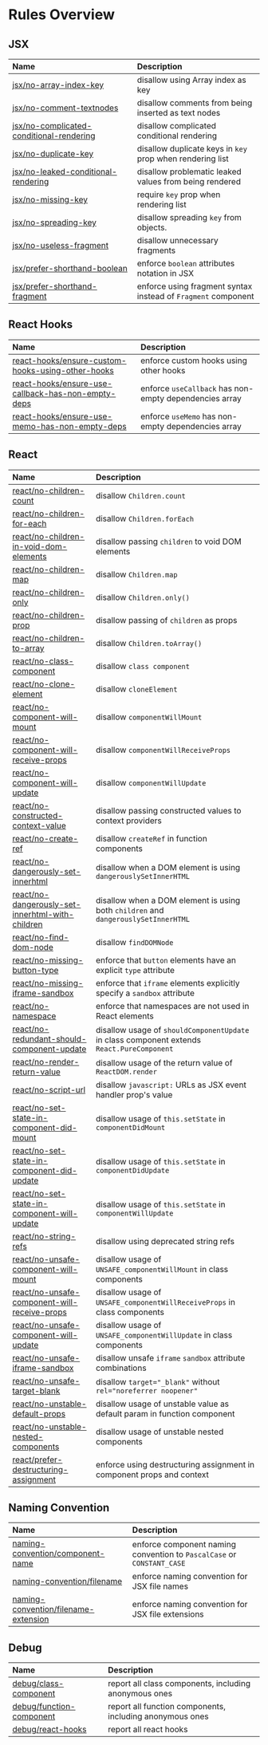 # Rules Overview

## JSX

| Name                                                                                 | Description                                                   |
| :----------------------------------------------------------------------------------- | :------------------------------------------------------------ |
| [jsx/no-array-index-key](jsx-no-array-index-key)                                     | disallow using Array index as key                             |
| [jsx/no-comment-textnodes](jsx-no-comment-textnodes)                                 | disallow comments from being inserted as text nodes           |
| [jsx/no-complicated-conditional-rendering](jsx-no-complicated-conditional-rendering) | disallow complicated conditional rendering                    |
| [jsx/no-duplicate-key](jsx-no-duplicate-key)                                         | disallow duplicate keys in `key` prop when rendering list     |
| [jsx/no-leaked-conditional-rendering](jsx-no-leaked-conditional-rendering)           | disallow problematic leaked values from being rendered        |
| [jsx/no-missing-key](jsx-no-missing-key)                                             | require `key` prop when rendering list                        |
| [jsx/no-spreading-key](jsx-no-spreading-key)                                         | disallow spreading `key` from objects.                        |
| [jsx/no-useless-fragment](jsx-no-useless-fragment)                                   | disallow unnecessary fragments                                |
| [jsx/prefer-shorthand-boolean](jsx-prefer-shorthand-boolean)                         | enforce `boolean` attributes notation in JSX                  |
| [jsx/prefer-shorthand-fragment](jsx-prefer-shorthand-fragment)                       | enforce using fragment syntax instead of `Fragment` component |

## React Hooks

| Name                                                                                                     | Description                                            |
| :------------------------------------------------------------------------------------------------------- | :----------------------------------------------------- |
| [react-hooks/ensure-custom-hooks-using-other-hooks](react-hooks-ensure-custom-hooks-using-other-hooks)   | enforce custom hooks using other hooks                 |
| [react-hooks/ensure-use-callback-has-non-empty-deps](react-hooks-ensure-use-callback-has-non-empty-deps) | enforce `useCallback` has non-empty dependencies array |
| [react-hooks/ensure-use-memo-has-non-empty-deps](react-hooks-ensure-use-memo-has-non-empty-deps)         | enforce `useMemo` has non-empty dependencies array     |

## React

| Name                                                                                                 | Description                                                                                |
| :--------------------------------------------------------------------------------------------------- | :----------------------------------------------------------------------------------------- |
| [react/no-children-count](react-no-children-count)                                                   | disallow `Children.count`                                                                  |
| [react/no-children-for-each](react-no-children-for-each)                                             | disallow `Children.forEach`                                                                |
| [react/no-children-in-void-dom-elements](react-no-children-in-void-dom-elements)                     | disallow passing `children` to void DOM elements                                           |
| [react/no-children-map](react-no-children-map)                                                       | disallow `Children.map`                                                                    |
| [react/no-children-only](react-no-children-only)                                                     | disallow `Children.only()`                                                                 |
| [react/no-children-prop](react-no-children-prop)                                                     | disallow passing of `children` as props                                                    |
| [react/no-children-to-array](react-no-children-to-array)                                             | disallow `Children.toArray()`                                                              |
| [react/no-class-component](react-no-class-component)                                                 | disallow `class component`                                                                 |
| [react/no-clone-element](react-no-clone-element)                                                     | disallow `cloneElement`                                                                    |
| [react/no-component-will-mount](react-no-component-will-mount)                                       | disallow `componentWillMount`                                                              |
| [react/no-component-will-receive-props](react-no-component-will-receive-props)                       | disallow `componentWillReceiveProps`                                                       |
| [react/no-component-will-update](react-no-component-will-update)                                     | disallow `componentWillUpdate`                                                             |
| [react/no-constructed-context-value](react-no-constructed-context-value)                             | disallow passing constructed values to context providers                                   |
| [react/no-create-ref](react-no-create-ref)                                                           | disallow `createRef` in function components                                                |
| [react/no-dangerously-set-innerhtml](react-no-dangerously-set-innerhtml)                             | disallow when a DOM element is using `dangerouslySetInnerHTML`                             |
| [react/no-dangerously-set-innerhtml-with-children](react-no-dangerously-set-innerhtml-with-children) | disallow when a DOM element is using both `children` and `dangerouslySetInnerHTML`         |
| [react/no-find-dom-node](react-no-find-dom-node)                                                     | disallow `findDOMNode`                                                                     |
| [react/no-missing-button-type](react-no-missing-button-type)                                         | enforce that `button` elements have an explicit `type` attribute                           |
| [react/no-missing-iframe-sandbox](react-no-missing-iframe-sandbox)                                   | enforce that `iframe` elements explicitly specify a `sandbox` attribute                    |
| [react/no-namespace](react-no-namespace)                                                             | enforce that namespaces are not used in React elements                                     |
| [react/no-redundant-should-component-update](react-no-redundant-should-component-update)             | disallow usage of `shouldComponentUpdate` in class component extends `React.PureComponent` |
| [react/no-render-return-value](react-no-render-return-value)                                         | disallow usage of the return value of `ReactDOM.render`                                    |
| [react/no-script-url](react-no-script-url)                                                           | disallow `javascript:` URLs as JSX event handler prop's value                              |
| [react/no-set-state-in-component-did-mount](react-no-set-state-in-component-did-mount)               | disallow usage of `this.setState` in `componentDidMount`                                        |
| [react/no-set-state-in-component-did-update](react-no-set-state-in-component-did-update)             | disallow usage of `this.setState` in `componentDidUpdate`                                       |
| [react/no-set-state-in-component-will-update](react-no-set-state-in-component-will-update)           | disallow usage of `this.setState` in `componentWillUpdate`                                      |
| [react/no-string-refs](react-no-string-refs)                                                         | disallow using deprecated string refs                                                      |
| [react/no-unsafe-component-will-mount](react-no-unsafe-component-will-mount)                         | disallow usage of `UNSAFE_componentWillMount` in class components                          |
| [react/no-unsafe-component-will-receive-props](react-no-unsafe-component-will-receive-props)         | disallow usage of `UNSAFE_componentWillReceiveProps` in class components                   |
| [react/no-unsafe-component-will-update](react-no-unsafe-component-will-update)                       | disallow usage of `UNSAFE_componentWillUpdate` in class components                         |
| [react/no-unsafe-iframe-sandbox](react-no-unsafe-iframe-sandbox)                                     | disallow unsafe `iframe` `sandbox` attribute combinations                                  |
| [react/no-unsafe-target-blank](react-no-unsafe-target-blank)                                         | disallow `target="_blank"` without `rel="noreferrer noopener"`                             |
| [react/no-unstable-default-props](react-no-unstable-default-props)                                   | disallow usage of unstable value as default param in function component                    |
| [react/no-unstable-nested-components](react-no-unstable-nested-components)                           | disallow usage of unstable nested components                                               |
| [react/prefer-destructuring-assignment](react-prefer-destructuring-assignment)                       | enforce using destructuring assignment in component props and context                      |

## Naming Convention

| Name                                                                         | Description                                                            |
| :--------------------------------------------------------------------------- | :--------------------------------------------------------------------- |
| [naming-convention/component-name](naming-convention-component-name)         | enforce component naming convention to `PascalCase` or `CONSTANT_CASE` |
| [naming-convention/filename](naming-convention-filename)                     | enforce naming convention for JSX file names                           |
| [naming-convention/filename-extension](naming-convention-filename-extension) | enforce naming convention for JSX file extensions                      |

## Debug

| Name                                                 | Description                                              |
| :--------------------------------------------------- | :------------------------------------------------------- |
| [debug/class-component](debug-class-component)       | report all class components, including anonymous ones    |
| [debug/function-component](debug-function-component) | report all function components, including anonymous ones |
| [debug/react-hooks](debug-react-hooks)               | report all react hooks                                   |

